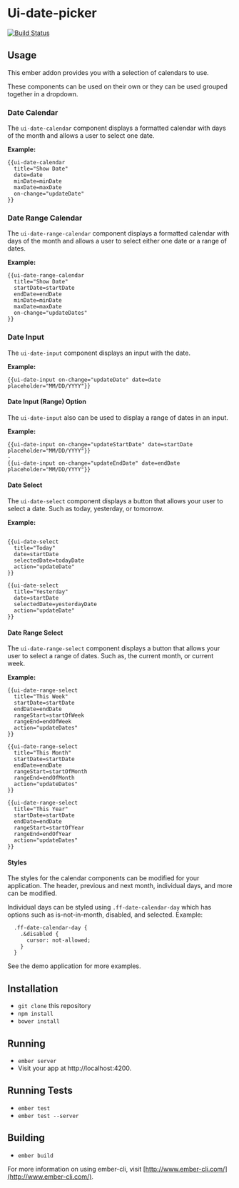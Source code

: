 # Ui-date-picker

[![Build Status](https://travis-ci.org/firefly-ui/ui-date-picker.svg)](https://travis-ci.org/firefly-ui/ui-date-picker)

## Usage
This ember addon provides you with a selection of calendars to use.

These components can be used on their own or they can be used grouped together in a dropdown.

### Date Calendar
The ```ui-date-calendar``` component displays a formatted calendar with days of the month and allows a user to select one date.

**Example:**
```
{{ui-date-calendar
  title="Show Date"
  date=date
  minDate=minDate
  maxDate=maxDate
  on-change="updateDate"
}}
```

### Date Range Calendar
The ```ui-date-range-calendar``` component displays a formatted calendar with days of the month and allows a user to select either one date or a range of dates.

**Example:**
```
{{ui-date-range-calendar
  title="Show Date"
  startDate=startDate
  endDate=endDate
  minDate=minDate
  maxDate=maxDate
  on-change="updateDates"
}}
```

### Date Input
The ```ui-date-input``` component displays an input with the date.

**Example:**
```
{{ui-date-input on-change="updateDate" date=date placeholder="MM/DD/YYYY"}}
```

#### Date Input (Range) Option
The ```ui-date-input``` also can be used to display a range of dates in an input.

**Example:**
```
{{ui-date-input on-change="updateStartDate" date=startDate placeholder="MM/DD/YYYY"}}
-
{{ui-date-input on-change="updateEndDate" date=endDate placeholder="MM/DD/YYYY"}}
```

#### Date Select
The ```ui-date-select``` component displays a button that allows your user to select a date. Such as today, yesterday, or tomorrow.

**Example:**
```

{{ui-date-select
  title="Today"
  date=startDate
  selectedDate=todayDate
  action="updateDate"
}}

{{ui-date-select
  title="Yesterday"
  date=startDate
  selectedDate=yesterdayDate
  action="updateDate"
}}
```

#### Date Range Select
The ```ui-date-range-select``` component displays a button that allows your user to select a range of dates. Such as, the current month, or current week.

**Example:**
```
{{ui-date-range-select
  title="This Week"
  startDate=startDate
  endDate=endDate
  rangeStart=startOfWeek
  rangeEnd=endOfWeek
  action="updateDates"
}}

{{ui-date-range-select
  title="This Month"
  startDate=startDate
  endDate=endDate
  rangeStart=startOfMonth
  rangeEnd=endOfMonth
  action="updateDates"
}}

{{ui-date-range-select
  title="This Year"
  startDate=startDate
  endDate=endDate
  rangeStart=startOfYear
  rangeEnd=endOfYear
  action="updateDates"
}}

```

#### Styles

The styles for the calendar components can be modified for your application. The header, previous and next month, individual days, and more can be modified. 

Individual days can be styled using `.ff-date-calendar-day` which has options such as is-not-in-month, disabled, and selected.
Example:
```
  .ff-date-calendar-day {
    .&disabled {
      cursor: not-allowed;
    }
  }
```

See the demo application for more examples.

## Installation

* `git clone` this repository
* `npm install`
* `bower install`

## Running

* `ember server`
* Visit your app at http://localhost:4200.

## Running Tests

* `ember test`
* `ember test --server`

## Building

* `ember build`

For more information on using ember-cli, visit [http://www.ember-cli.com/](http://www.ember-cli.com/).
